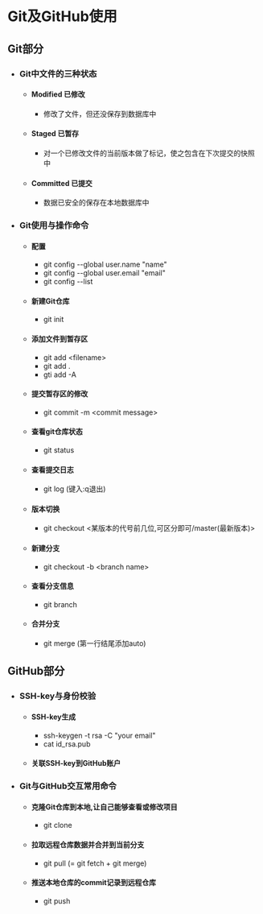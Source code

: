 # Git及GitHub使用
## Git部分

- ### Git中文件的三种状态
    - #### Modified 已修改
        - 修改了文件，但还没保存到数据库中

    - #### Staged 已暂存
        - 对一个已修改文件的当前版本做了标记，使之包含在下次提交的快照中

    - #### Committed 已提交
        - 数据已安全的保存在本地数据库中

- ### Git使用与操作命令
    - #### 配置
        - git config --global user.name "name"
        - git config --global user.email "email"
        - git config --list

    - #### 新建Git仓库
        - git init

    - #### 添加文件到暂存区
        - git add \<filename>
        - git add .
        - gti add -A
    
    - #### 提交暂存区的修改
        - git commit -m \<commit message>
    
    - #### 查看git仓库状态
        - git status
    
    - #### 查看提交日志
        - git log (键入:q退出)

    - #### 版本切换
        - git checkout \<某版本的代号前几位,可区分即可/master(最新版本)>

    - #### 新建分支
        - git checkout -b \<branch name>
    
    - #### 查看分支信息
        - git branch
    
    - #### 合并分支
        - git merge (第一行结尾添加auto)

## GitHub部分
- ### SSH-key与身份校验
    - #### SSH-key生成
        - ssh-keygen -t rsa -C "your email"
        - cat id_rsa.pub
    
    - #### 关联SSH-key到GitHub账户
- ### Git与GitHub交互常用命令
    - #### 克隆Git仓库到本地,让自己能够查看或修改项目
        - git clone
    - #### 拉取远程仓库数据并合并到当前分支
        - git pull (= git fetch + git merge)
    - #### 推送本地仓库的commit记录到远程仓库
        - git push